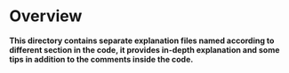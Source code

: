 # Overview
**This directory contains separate explanation files named according to different section in the code, it provides in-depth explanation and some tips in addition to the comments inside the code.**

